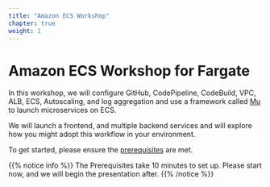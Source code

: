 ```yaml
---
title: "Amazon ECS Workshop"
chapter: true
weight: 1
---
```


# Amazon ECS Workshop for Fargate

In this workshop, we will configure GitHub, CodePipeline, CodeBuild, VPC, ALB, ECS,
Autoscaling, and log aggregation and use a framework called [Mu](https://getmu.io) to
launch microservices on ECS.

We will launch a frontend, and multiple backend services and will explore how you
might adopt this workflow in your environment.

To get started, please ensure the [prerequisites](/prerequisites.html) are met.

{{% notice info %}}
The Prerequisites take 10 minutes to set up. Please start now, and we will begin the presentation after.
{{% /notice %}}
